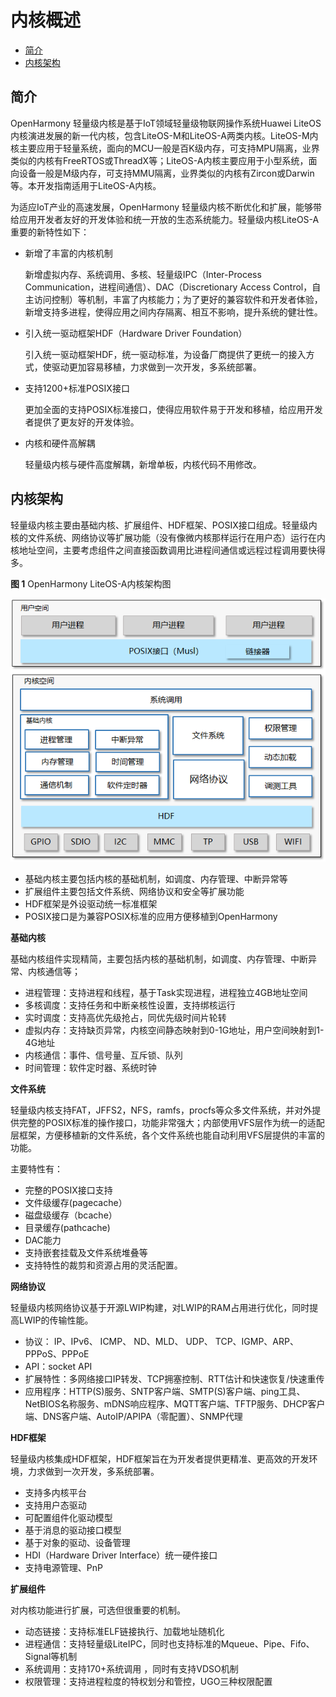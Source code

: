 # 内核概述<a name="ZH-CN_TOPIC_0000001122933245"></a>

-   [简介](#section6614133913129)
-   [内核架构](#section827143517385)

## 简介<a name="section6614133913129"></a>

OpenHarmony 轻量级内核是基于IoT领域轻量级物联网操作系统Huawei LiteOS内核演进发展的新一代内核，包含LiteOS-M和LiteOS-A两类内核。LiteOS-M内核主要应用于轻量系统，面向的MCU一般是百K级内存，可支持MPU隔离，业界类似的内核有FreeRTOS或ThreadX等；LiteOS-A内核主要应用于小型系统，面向设备一般是M级内存，可支持MMU隔离，业界类似的内核有Zircon或Darwin等。本开发指南适用于LiteOS-A内核。

为适应IoT产业的高速发展，OpenHarmony 轻量级内核不断优化和扩展，能够带给应用开发者友好的开发体验和统一开放的生态系统能力。轻量级内核LiteOS-A重要的新特性如下：

-   新增了丰富的内核机制

    新增虚拟内存、系统调用、多核、轻量级IPC（Inter-Process Communication，进程间通信）、DAC（Discretionary Access Control，自主访问控制）等机制，丰富了内核能力；为了更好的兼容软件和开发者体验，新增支持多进程，使得应用之间内存隔离、相互不影响，提升系统的健壮性。

-   引入统一驱动框架HDF（Hardware Driver Foundation）

    引入统一驱动框架HDF，统一驱动标准，为设备厂商提供了更统一的接入方式，使驱动更加容易移植，力求做到一次开发，多系统部署。

-   支持1200+标准POSIX接口

    更加全面的支持POSIX标准接口，使得应用软件易于开发和移植，给应用开发者提供了更友好的开发体验。

-   内核和硬件高解耦

    轻量级内核与硬件高度解耦，新增单板，内核代码不用修改。


## 内核架构<a name="section827143517385"></a>

轻量级内核主要由基础内核、扩展组件、HDF框架、POSIX接口组成。轻量级内核的文件系统、网络协议等扩展功能（没有像微内核那样运行在用户态）运行在内核地址空间，主要考虑组件之间直接函数调用比进程间通信或远程过程调用要快得多。

**图 1**  OpenHarmony LiteOS-A内核架构图<a name="fig1216111597122"></a>  


![](figure/zh-cn_image_0000001179063579.png)

-   基础内核主要包括内核的基础机制，如调度、内存管理、中断异常等
-   扩展组件主要包括文件系统、网络协议和安全等扩展功能
-   HDF框架是外设驱动统一标准框架
-   POSIX接口是为兼容POSIX标准的应用方便移植到OpenHarmony

**基础内核**

基础内核组件实现精简，主要包括内核的基础机制，如调度、内存管理、中断异常、内核通信等；

-   进程管理：支持进程和线程，基于Task实现进程，进程独立4GB地址空间
-   多核调度：支持任务和中断亲核性设置，支持绑核运行
-   实时调度：支持高优先级抢占，同优先级时间片轮转
-   虚拟内存：支持缺页异常，内核空间静态映射到0-1G地址，用户空间映射到1-4G地址
-   内核通信：事件、信号量、互斥锁、队列
-   时间管理：软件定时器、系统时钟

**文件系统**

轻量级内核支持FAT，JFFS2，NFS，ramfs，procfs等众多文件系统，并对外提供完整的POSIX标准的操作接口，功能非常强大；内部使用VFS层作为统一的适配层框架，方便移植新的文件系统，各个文件系统也能自动利用VFS层提供的丰富的功能。

主要特性有：

-   完整的POSIX接口支持
-   文件级缓存\(pagecache）
-   磁盘级缓存（bcache）
-   目录缓存\(pathcache\)
-   DAC能力
-   支持嵌套挂载及文件系统堆叠等
-   支持特性的裁剪和资源占用的灵活配置。

**网络协议**

轻量级内核网络协议基于开源LWIP构建，对LWIP的RAM占用进行优化，同时提高LWIP的传输性能。

-   协议： IP、IPv6、 ICMP、 ND、MLD、 UDP、 TCP、IGMP、ARP、PPPoS、PPPoE
-   API：socket API
-   扩展特性：多网络接口IP转发、TCP拥塞控制、RTT估计和快速恢复/快速重传
-   应用程序：HTTP\(S\)服务、SNTP客户端、SMTP\(S\)客户端、ping工具、NetBIOS名称服务、mDNS响应程序、MQTT客户端、TFTP服务、DHCP客户端、DNS客户端、AutoIP/APIPA（零配置）、SNMP代理

**HDF框架**

轻量级内核集成HDF框架，HDF框架旨在为开发者提供更精准、更高效的开发环境，力求做到一次开发，多系统部署。

-   支持多内核平台
-   支持用户态驱动
-   可配置组件化驱动模型
-   基于消息的驱动接口模型
-   基于对象的驱动、设备管理
-   HDI（Hardware Driver Interface）统一硬件接口
-   支持电源管理、PnP

**扩展组件**

对内核功能进行扩展，可选但很重要的机制。

-   动态链接：支持标准ELF链接执行、加载地址随机化
-   进程通信：支持轻量级LiteIPC，同时也支持标准的Mqueue、Pipe、Fifo、Signal等机制
-   系统调用：支持170+系统调用 ，同时有支持VDSO机制
-   权限管理：支持进程粒度的特权划分和管控，UGO三种权限配置

